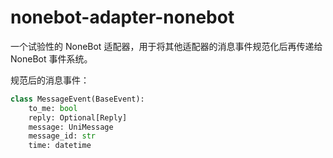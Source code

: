 # nonebot-adapter-nonebot

一个试验性的 NoneBot 适配器，用于将其他适配器的消息事件规范化后再传递给 NoneBot 事件系统。

规范后的消息事件：

```python
class MessageEvent(BaseEvent):
    to_me: bool
    reply: Optional[Reply]
    message: UniMessage
    message_id: str
    time: datetime
```
